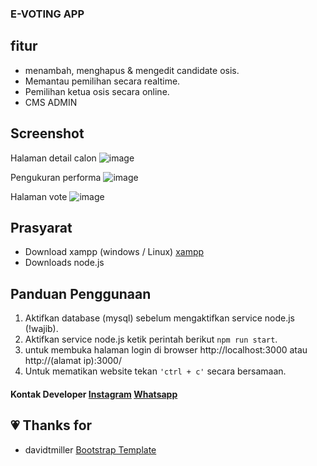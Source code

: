 ### E-VOTING APP
## fitur
- menambah, menghapus & mengedit candidate osis.
- Memantau pemilihan secara realtime.
- Pemilihan ketua osis secara online.
- CMS ADMIN
## Screenshot
Halaman detail calon
![image](https://drive.google.com/uc?export=view&id=14OtiRpCg9LTEmRVICf1PK3gU6SBZH2xz)

Pengukuran performa
![image](https://doc-0k-74-docs.googleusercontent.com/docs/securesc/8cok5kdlujs2710rpottifm8jcj2fl5h/nlavclelce6aienvsnhd48g391vjknc3/1587366825000/08686089021310879481/08686089021310879481/1iD-A9w-Nmlq7QM0T_Hzbm1c4F92Qp5UW?e=view&authuser=0&nonce=7dv7jcn16g7nq&user=08686089021310879481&hash=f3fp27aacc13kjioi47g1cjnji35jols)

Halaman vote
![image](https://drive.google.com/uc?export=view&id=1dYvlUqzrwKpBYtg_K0r9z3BLPj-xgZc2)
## Prasyarat

 - Download xampp (windows / Linux) [xampp ](https://www.apachefriends.org/index.html) 
 - Downloads node.js 

## Panduan Penggunaan
 1. Aktifkan database (mysql) sebelum mengaktifkan service node.js (!wajib).
 2. Aktifkan service node.js  ketik perintah berikut `npm run start`.
 3. untuk membuka halaman login di browser http://localhost:3000 atau http://(alamat ip):3000/
 4. Untuk mematikan website tekan `'ctrl + c'` secara bersamaan.
 #### Kontak Developer [Instagram](https://www.instagram.com/danilldev/) [Whatsapp](https://api.whatsapp.com/send?phone=6282111780767)
## :heartpulse: Thanks for
- davidtmiller [Bootstrap Template](https://github.com/BlackrockDigital/startbootstrap-sb-admin-2 "template")
